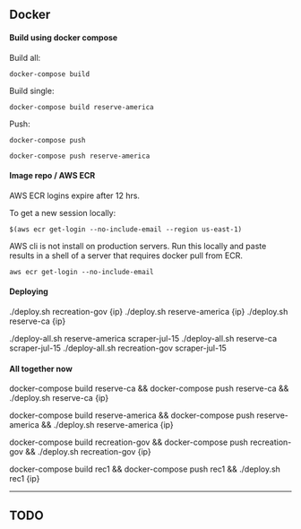 ## Docker

#### Build using docker compose

Build all:

`docker-compose build`

Build single:

`docker-compose build reserve-america`

Push:

`docker-compose push`

`docker-compose push reserve-america`

#### Image repo / AWS ECR

AWS ECR logins expire after 12 hrs.

To get a new session locally:

`$(aws ecr get-login --no-include-email --region us-east-1)`

AWS cli is not install on production servers. Run this locally and paste results in a shell of a server that requires docker pull from ECR.

`aws ecr get-login --no-include-email`

#### Deploying

./deploy.sh recreation-gov {ip}
./deploy.sh reserve-america {ip}
./deploy.sh reserve-ca {ip}

./deploy-all.sh reserve-america scraper-jul-15
./deploy-all.sh reserve-ca scraper-jul-15
./deploy-all.sh recreation-gov scraper-jul-15

#### All together now

docker-compose build reserve-ca && docker-compose push reserve-ca && ./deploy.sh reserve-ca {ip}

docker-compose build reserve-america && docker-compose push reserve-america && ./deploy.sh reserve-america {ip}

docker-compose build recreation-gov && docker-compose push recreation-gov && ./deploy.sh recreation-gov {ip}

docker-compose build rec1 && docker-compose push rec1 && ./deploy.sh rec1 {ip}

---

## TODO
